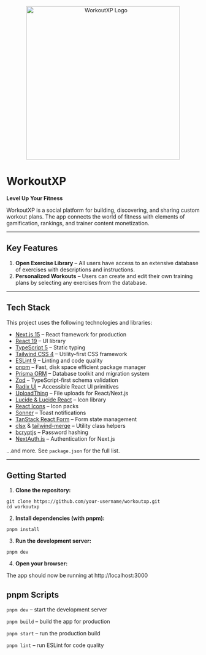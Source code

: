 <p align="center">
  <img src="https://szqmv3habx.ufs.sh/f/FYhVXcwcWhNIVHG3szOiX0cquzZQkNWyvLYntPgUxwm7KCHd" alt="WorkoutXP Logo" width="400"/>
</p>

# WorkoutXP

**Level Up Your Fitness**

WorkoutXP is a social platform for building, discovering, and sharing custom workout plans. The app connects the world of fitness with elements of gamification, rankings, and trainer content monetization.

---

## Key Features

1. **Open Exercise Library** – All users have access to an extensive database of exercises with descriptions and instructions.
2. **Personalized Workouts** – Users can create and edit their own training plans by selecting any exercises from the database.

---

## Tech Stack

This project uses the following technologies and libraries:

- [Next.js 15](https://nextjs.org/) – React framework for production
- [React 19](https://react.dev/) – UI library
- [TypeScript 5](https://www.typescriptlang.org/) – Static typing
- [Tailwind CSS 4](https://tailwindcss.com/) – Utility-first CSS framework
- [ESLint 9](https://eslint.org/) – Linting and code quality
- [pnpm](https://pnpm.io/) – Fast, disk space efficient package manager
- [Prisma ORM](https://www.prisma.io/) – Database toolkit and migration system
- [Zod](https://zod.dev/) – TypeScript-first schema validation
- [Radix UI](https://www.radix-ui.com/) – Accessible React UI primitives
- [UploadThing](https://uploadthing.com/) – File uploads for React/Next.js
- [Lucide & Lucide React](https://lucide.dev/) – Icon library
- [React Icons](https://react-icons.github.io/react-icons/) – Icon packs
- [Sonner](https://sonner.emilkowal.ski/) – Toast notifications
- [TanStack React Form](https://tanstack.com/form) – Form state management
- [clsx](https://github.com/lukeed/clsx) & [tailwind-merge](https://github.com/dcastil/tailwind-merge) – Utility class helpers
- [bcryptjs](https://github.com/dcodeIO/bcrypt.js/) – Password hashing
- [NextAuth.js](https://next-auth.js.org/) – Authentication for Next.js

...and more. See `package.json` for the full list.

---

## Getting Started

1. **Clone the repository:**

```
git clone https://github.com/your-username/workoutxp.git
cd workoutxp
```

2. **Install dependencies (with pnpm):**

```
pnpm install
```

3. **Run the development server:**

```
pnpm dev

```

4. **Open your browser:**

The app should now be running at http://localhost:3000

## pnpm Scripts

`pnpm dev` – start the development server

`pnpm build` – build the app for production

`pnpm start` – run the production build

`pnpm lint` – run ESLint for code quality
